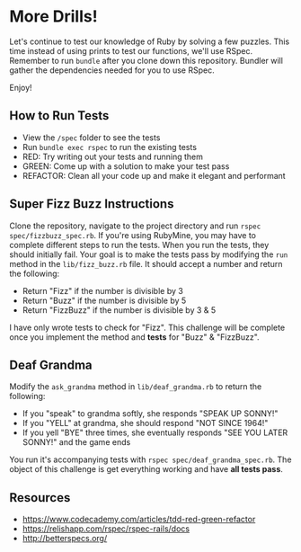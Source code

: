 # More Drills!

Let's continue to test our knowledge of Ruby by solving a few puzzles. This time instead of using prints to test our functions, we'll use RSpec. Remember to run `bundle` after you clone down this repository. Bundler will gather the dependencies needed for you to use RSpec.

Enjoy!

## How to Run Tests
- View the `/spec` folder to see the tests
- Run `bundle exec rspec` to run the existing tests
- RED: Try writing out your tests and running them
- GREEN: Come up with a solution to make your test pass
- REFACTOR: Clean all your code up and make it elegant and performant


## Super Fizz Buzz Instructions
Clone the repository, navigate to the project directory and run `rspec spec/fizzbuzz_spec.rb`. If you're using RubyMine, you may have to complete different steps to run the tests. When you run the tests, they should initially fail. Your goal is to make the tests pass by modifying the `run` method in the `lib/fizz_buzz.rb` file. It should accept a number and return the following:

- Return "Fizz" if the number is divisible by 3
- Return "Buzz" if the number is divisible by 5
- Return "FizzBuzz" if the number is divisible by 3 & 5

I have only wrote tests to check for "Fizz". This challenge will be complete once you implement the method and __tests__ for "Buzz" & "FizzBuzz".

## Deaf Grandma
Modify the `ask_grandma` method in `lib/deaf_grandma.rb` to return the following:
- If you "speak" to grandma softly, she responds "SPEAK UP SONNY!"
- If you "YELL" at grandma, she should respond "NOT SINCE 1964!"
- If you yell "BYE" three times, she eventually responds "SEE YOU LATER SONNY!" and the game ends

You run it's accompanying tests with `rspec spec/deaf_grandma_spec.rb`. The object of this challenge is get everything working and have __all tests pass__.

## Resources
- https://www.codecademy.com/articles/tdd-red-green-refactor
- https://relishapp.com/rspec/rspec-rails/docs
- http://betterspecs.org/
